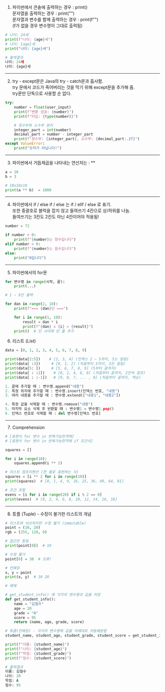 1. 파이썬에서 콘솔에 출력하는 경우 : print()  
   문자열을 출력하는 경우 : print("")  
   문자열과 변수를 함께 출력하는 경우 : print(f"")  
   (f가 없을 경우 변수명이 그대로 출력됨)

```py
# 나이: 24세
print(f"나이: {age}세")
# 나이: {age}세
print("나이: {age}세")
```

```py
# 출력결과
나이: 24세
나이: {age}세
```

---

2. try - except문은 Java의 try - catch문과 흡사함.  
   try 문에서 코드가 죽어버리는 것을 막기 위해 except문을 추가해 줌.  
   try문만 단독으로 사용할 순 없다.

```py
try:
    number = float(user_input)
    print(f"변환 성공: {number}")
    print(f"타입: {type(number)}")

    # 정수부와 소수부 분리
    integer_part = int(number)
    decimal_part = number - integer_part
    print(f"정수부: {integer_part}, 소수부: {decimal_part:.2f}")
except ValueError:
    print("숫자가 아닙니다!")
```

---

3. 파이썬에서 거듭제곱을 나타내는 연산자는 : \*\*

```py
a = 10
b = 3

# 10x10x10
print(a ** b)  = 1000
```

---

4. 파이썬에서 if / else if / else 는 if / elif / else 로 표기.  
   또한 중괄호로 블럭을 잡지 않고 들여쓰기 4칸으로 상/하위를 나눔.  
   들여쓰기는 3칸도 2칸도 아닌 4칸이어야 적용됨!

```py
number = 72

if number > 0:
    print(f"{number}는 양수입니다")
elif number < 0:
    print(f"{number}는 음수입니다")
else:
    print("0입니다")
```

---

5.  파이썬에서의 for문

```py
for 변수명 in range(시작, 끝):
    print(...)
```

```py
# 1 ~ 9단 출력

for dan in range(2, 10):
    print(f"=== {dan}단 ===")

    for i in range(1, 10):
        result = dan * i
        print(f"{dan} x {i} = {result}")
    print()  # 단 사이에 빈 줄 추가
```

6. 리스트 (List)

```py
data = [0, 1, 2, 3, 4, 5, 6, 7, 8, 9]

print(data[2:5])    # [2, 3, 4] (인덱스 2 ~ 5까지, 5는 잘림)
print(data[ :3])     # [0, 1, 2] (처음부터 3까지, 3은 잘림)
print(data[5: ])     # [5, 6, 7, 8, 9] (5부터 끝까지)
print(data[ : :2])    # [0, 2, 4, 6, 8] (처음부터 끝까지, 2칸씩 점프)
print(data[ : :-1])   # [9, 8, 7, ... , 0] (처음부터 끝까지, 역순)
```

```py
1. 끝에 추가할 때 : 변수명.append("내용")
2. 특정 위치에 추가할 때 : 변수명.insert(인덱스 번호, "내용")
3. 여러 내용을 추가할 때 : 변수명.extend(["내용1", "내용2"])

4. 특정 값을 삭제할 때 : 변수명.remove("내용")
5. 마지막 요소 삭제 후 반환할 때 : 변수명1 = 변수명2.pop()
6. 인덱스 번호로 삭제할 때 : del 변수명[인덱스 번호]
```

---

7. Comprehension

```py
# [표현식 for 변수 in 반복가능한객체]
# [표현식 for 변수 in 반복가능한객체 if 조건식]

squares = []

for i in range(10):
    squares.append(i ** 2)

# 리스트 컴프리헨션 (한 줄로 표현하는 식)
squares = [i ** 2 for i in range(10)]
print(squares)  # [0, 1, 4, 9, 16, 25, 36, 49, 64, 81]

# 조건 포함
evens = [i for i in range(20) if i % 2 == 0]
print(evens)  # [0, 2, 4, 6, 8, 10, 12, 14, 16, 18]
```

---

8. 튜플 (Tuple) - 수정이 불가한 리스트의 개념

```py
# 리스트와 비슷하지만 수정 불가 (immutable)
point = (10, 20)
rgb = (255, 128, 0)

# 접근은 동일
print(point[0])  # 10

# 수정 불가
point[0] = 30  # 오류!

# 언패킹
x, y = point
print(x, y)  # 10 20
```

```py
# 예제

# get_student_info() 에 각각의 변수명과 값을 저장
def get_student_info():
    name = "김철수"
    age = 20
    grade = "A"
    score = 95
    return (name, age, grade, score)

# 튜플(언패킹) - 각각의 변수명에 값을 차례대로 자동배분함
student_name, student_age, student_grade, student_score = get_student_info()

print(f"이름: {student_name}")
print(f"나이: {student_age}")
print(f"학점: {student_grade}")
print(f"점수: {student_score}")
```

```py
# 출력결과
이름: 김철수
나이: 20
학점: A
점수: 95
```
